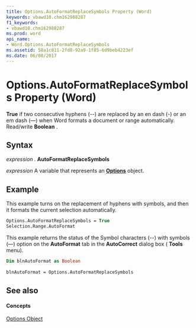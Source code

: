 ```yaml
---
title: Options.AutoFormatReplaceSymbols Property (Word)
keywords: vbawd10.chm162988287
f1_keywords:
- vbawd10.chm162988287
ms.prod: word
api_name:
- Word.Options.AutoFormatReplaceSymbols
ms.assetid: 58a1c811-2fd8-92a9-1f85-6d9beb4223ef
ms.date: 06/08/2017
---
```



# Options.AutoFormatReplaceSymbols Property (Word)

 **True** if two consecutive hyphens (--) are replaced by an en dash (-) or an em dash (—) when Word formats a document or range automatically. Read/write **Boolean** .


## Syntax

 _expression_ . **AutoFormatReplaceSymbols**

 _expression_ A variable that represents an **[Options](Word.Options.md)** object.


## Example

This example turns on the replacement of hyphens with symbols, and then it formats the current selection automatically.


```vb
Options.AutoFormatReplaceSymbols = True 
Selection.Range.AutoFormat
```

This example returns the status of the Symbol characters (--) with symbols (—) option on the  **AutoFormat** tab in the **AutoCorrect** dialog box ( **Tools** menu).




```vb
Dim blnAutoFormat as Boolean 
 
blnAutoFormat = Options.AutoFormatReplaceSymbols
```


## See also


#### Concepts


[Options Object](Word.Options.md)

